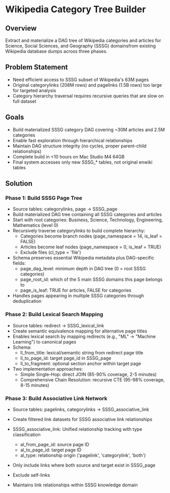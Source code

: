 # Wikipedia Category Tree Builder

## Overview
Extract and materialize a DAG tree of Wikipedia categories and articles for Science, Social Sciences, and Geography (SSSG) domainsfrom existing Wikipedia database dumps across three phases.

## Problem Statement
- Need efficient access to SSSG subset of Wikipedia's 63M pages
- Original categorylinks (208M rows) and pagelinks (1.5B rows) too large for targeted analysis  
- Category hierarchy traversal requires recursive queries that are slow on full dataset

## Goals
- Build materialized SSSG category DAG covering ~30M articles and 2.5M categories
- Enable fast exploration through hierarchical relationships
- Maintain DAG structure integrity (no cycles, proper parent-child relationships)
- Complete build in <10 hours on Mac Studio M4 64GB
- Final system accesses only new SSSG_* tables, not original enwiki tables

## Solution

### Phase 1: Build SSSG Page Tree
- Source tables: categorylinks, page → SSSG_page
- Build materialized DAG tree containing all SSSG categories and articles
- Start with root categories: Business, Science, Technology, Engineering, Mathematics (level 0)
- Recursively traverse categorylinks to build complete hierarchy:
  - Categories become branch nodes (page_namespace = 14, is_leaf = FALSE)
  - Articles become leaf nodes (page_namespace = 0, is_leaf = TRUE)  
  - Exclude files (cl_type = 'file')
- Schema preserves essential Wikipedia metadata plus DAG-specific fields:
  - page_dag_level: minimum depth in DAG tree (0 = root SSSG categories)
  - page_root_id: which of the 5 main SSSG domains this page belongs to
  - page_is_leaf: TRUE for articles, FALSE for categories
- Handles pages appearing in multiple SSSG categories through deduplication

### Phase 2: Build Lexical Search Mapping  
- Source tables: redirect → SSSG_lexical_link
- Create semantic equivalence mapping for alternative page titles
- Enables lexical search by mapping redirects (e.g., "ML" → "Machine Learning") to canonical pages
- Schema:
  - ll_from_title: lexical/semantic string from redirect page title
  - ll_to_page_id: target page_id in SSSG_page
  - ll_to_fragment: optional section anchor within target page
- Two implementation approaches:
  - Simple Single-Hop: direct JOIN (85-90% coverage, 2-5 minutes)
  - Comprehensive Chain Resolution: recursive CTE (95-98% coverage, 8-15 minutes)

### Phase 3: Build Associative Link Network
- Source tables: pagelinks, categorylinks → SSSG_associative_link
- Create filtered link datasets for SSSG associative link relationships
- SSSG_associative_link: Unified relationship tracking with type classification
  - al_from_page_id: source page ID
  - al_to_page_id: target page ID
  - al_type: relationship origin ('pagelink', 'categorylink', 'both')

- Only include links where both source and target exist in SSSG_page
- Exclude self-links
- Maintains link relationships within SSSG knowledge domain
